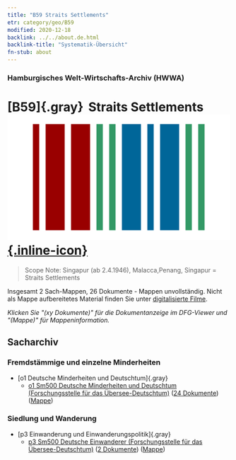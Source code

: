 ```yaml
---
title: "B59 Straits Settlements"
etr: category/geo/B59
modified: 2020-12-18
backlink: ../../about.de.html
backlink-title: "Systematik-Übersicht"
fn-stub: about
---
```


### Hamburgisches Welt-Wirtschafts-Archiv (HWWA)
# [B59]{.gray}&#8201; Straits Settlements&#160; [![Wikidata item](/images/Wikidata-logo.svg){.inline-icon}](http://www.wikidata.org/entity/Q376178)


> Scope Note: Singapur (ab 2.4.1946), Malacca,Penang, Singapur = Straits Settlements



Insgesamt 2 Sach-Mappen, 26 Dokumente - Mappen unvollständig.
Nicht als Mappe aufbereitetes Material finden Sie unter [digitalisierte Filme](/film/h1_sh).

_Klicken Sie "(xy Dokumente)" für die Dokumentanzeige im DFG-Viewer und "(Mappe)" für Mappeninformation._

## Sacharchiv




### Fremdstämmige und einzelne Minderheiten

- [o1 Deutsche Minderheiten und Deutschtum]{.gray}
  - [o1 Sm500 Deutsche Minderheiten und Deutschtum (Forschungsstelle für das Übersee-Deutschtum)](../../../subject/about.de.html#o1_Sm500) (<a href="https://dfg-viewer.de/show/?tx_dlf[id]=https://pm20.zbw.eu/mets/sh/1412xx/141211/1459xx/145911/public.mets.de.xml" target="_blank">24 Dokumente</a>) ([Mappe](http://purl.org/pressemappe20/folder/sh/141211,145911))

### Siedlung und Wanderung

- [p3 Einwanderung und Einwanderungspolitik]{.gray}
  - [p3 Sm500 Deutsche Einwanderer (Forschungsstelle für das Übersee-Deutschtum)](../../../subject/about.de.html#p3_Sm500) (<a href="https://dfg-viewer.de/show/?tx_dlf[id]=https://pm20.zbw.eu/mets/sh/1412xx/141211/1459xx/145921/public.mets.de.xml" target="_blank">2 Dokumente</a>) ([Mappe](http://purl.org/pressemappe20/folder/sh/141211,145921))


